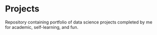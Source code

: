 # Projects
Repository containing portfolio of data science projects completed by me for academic, self-learning, and fun. 
